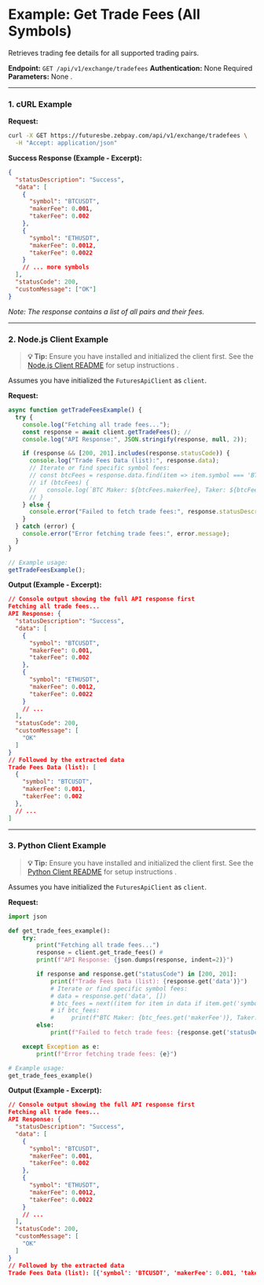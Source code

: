 # Example: Get Trade Fees (All Symbols)

Retrieves trading fee details for all supported trading pairs.

**Endpoint:** `GET /api/v1/exchange/tradefees`
**Authentication:** None Required
**Parameters:** None .

---

### 1. cURL Example

**Request:**

```bash
curl -X GET https://futuresbe.zebpay.com/api/v1/exchange/tradefees \
  -H "Accept: application/json"
```

**Success Response (Example - Excerpt):**

```json
{
  "statusDescription": "Success",
  "data": [
    {
      "symbol": "BTCUSDT",
      "makerFee": 0.001,
      "takerFee": 0.002
    },
    {
      "symbol": "ETHUSDT",
      "makerFee": 0.0012,
      "takerFee": 0.0022
    }
    // ... more symbols
  ],
  "statusCode": 200,
  "customMessage": ["OK"]
}
```
*Note: The response contains a list of all pairs and their fees.*

---

### 2. Node.js Client Example

> **💡 Tip:** Ensure you have installed and initialized the client first. See the [Node.js Client README](futures/clients/rest-http/node/README.md) for setup instructions .

Assumes you have initialized the `FuturesApiClient` as `client`.

**Request:**

```javascript
async function getTradeFeesExample() {
  try {
    console.log("Fetching all trade fees...");
    const response = await client.getTradeFees(); //
    console.log("API Response:", JSON.stringify(response, null, 2));

    if (response && [200, 201].includes(response.statusCode)) {
      console.log("Trade Fees Data (list):", response.data);
      // Iterate or find specific symbol fees:
      // const btcFees = response.data.find(item => item.symbol === 'BTCUSDT');
      // if (btcFees) {
      //   console.log(`BTC Maker: ${btcFees.makerFee}, Taker: ${btcFees.takerFee}`);
      // }
    } else {
      console.error("Failed to fetch trade fees:", response.statusDescription);
    }
  } catch (error) {
    console.error("Error fetching trade fees:", error.message);
  }
}

// Example usage:
getTradeFeesExample();
```

**Output (Example - Excerpt):**

```json
// Console output showing the full API response first
Fetching all trade fees...
API Response: {
  "statusDescription": "Success",
  "data": [
    {
      "symbol": "BTCUSDT",
      "makerFee": 0.001,
      "takerFee": 0.002
    },
    {
      "symbol": "ETHUSDT",
      "makerFee": 0.0012,
      "takerFee": 0.0022
    }
    // ...
  ],
  "statusCode": 200,
  "customMessage": [
    "OK"
  ]
}
// Followed by the extracted data
Trade Fees Data (list): [
  {
    "symbol": "BTCUSDT",
    "makerFee": 0.001,
    "takerFee": 0.002
  },
  // ...
]
```

---

### 3. Python Client Example

> **💡 Tip:** Ensure you have installed and initialized the client first. See the [Python Client README](futures/clients/rest-http/python/README.md) for setup instructions .

Assumes you have initialized the `FuturesApiClient` as `client`.

**Request:**

```python
import json

def get_trade_fees_example():
    try:
        print("Fetching all trade fees...")
        response = client.get_trade_fees() #
        print(f"API Response: {json.dumps(response, indent=2)}")

        if response and response.get("statusCode") in [200, 201]:
            print(f"Trade Fees Data (list): {response.get('data')}")
            # Iterate or find specific symbol fees:
            # data = response.get('data', [])
            # btc_fees = next((item for item in data if item.get('symbol') == 'BTCUSDT'), None)
            # if btc_fees:
            #     print(f"BTC Maker: {btc_fees.get('makerFee')}, Taker: {btc_fees.get('takerFee')}")
        else:
            print(f"Failed to fetch trade fees: {response.get('statusDescription')}")

    except Exception as e:
        print(f"Error fetching trade fees: {e}")

# Example usage:
get_trade_fees_example()
```

**Output (Example - Excerpt):**

```json
// Console output showing the full API response first
Fetching all trade fees...
API Response: {
  "statusDescription": "Success",
  "data": [
    {
      "symbol": "BTCUSDT",
      "makerFee": 0.001,
      "takerFee": 0.002
    },
    {
      "symbol": "ETHUSDT",
      "makerFee": 0.0012,
      "takerFee": 0.0022
    }
    // ...
  ],
  "statusCode": 200,
  "customMessage": [
    "OK"
  ]
}
// Followed by the extracted data
Trade Fees Data (list): [{'symbol': 'BTCUSDT', 'makerFee': 0.001, 'takerFee': 0.002}, ...]
```
